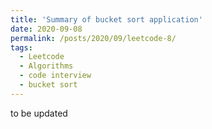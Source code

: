 ```yaml
---
title: 'Summary of bucket sort application'
date: 2020-09-08
permalink: /posts/2020/09/leetcode-8/
tags:
  - Leetcode
  - Algorithms
  - code interview
  - bucket sort
---
```


to be updated